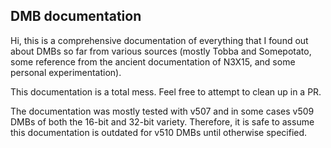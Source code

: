 ## DMB documentation

Hi, this is a comprehensive documentation of everything that I found out about DMBs so far from various sources (mostly Tobba and Somepotato, some reference from the ancient documentation of N3X15, and some personal experimentation).

This documentation is a total mess. Feel free to attempt to clean up in a PR.

The documentation was mostly tested with v507 and in some cases v509 DMBs of both the 16-bit and 32-bit variety. Therefore, it is safe to assume this documentation is outdated for v510 DMBs until otherwise specified.